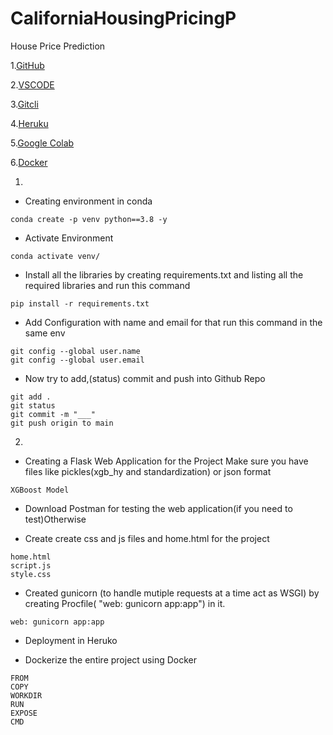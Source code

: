 # CaliforniaHousingPricingP
House Price Prediction

1.[GitHub](http://github.com)

2.[VSCODE](http://code.visualstudio.com)

3.[Gitcli](https://cli.github.com/)

4.[Heruku](https://www.heroku.com/)

5.[Google Colab](https://colab.google/)

6.[Docker](https://www.docker.com/)
 
1)
* Creating environment in conda
```
conda create -p venv python==3.8 -y

```
* Activate Environment
```
conda activate venv/
```
* Install all the libraries by creating requirements.txt and listing all the required libraries and run this command
```
pip install -r requirements.txt
```
* Add Configuration with name and email for that run this command in the same env
```
git config --global user.name
git config --global user.email
```

* Now try to add,(status) commit and push into Github Repo
```
git add .
git status
git commit -m "___"
git push origin to main
```
2)
* Creating a Flask Web Application for the Project
Make sure you have files like pickles(xgb_hy and standardization)
or json format
```
XGBoost Model
```

* Download Postman for testing the web application(if you need to test)Otherwise

* Create create css and js files and home.html for the project
```
home.html
script.js
style.css
```

* Created gunicorn (to handle mutiple requests at a time act as WSGI) by creating Procfile( "web: gunicorn app:app") in it.
```
web: gunicorn app:app
```

* Deployment in Heruko

* Dockerize the entire project using Docker
```
FROM
COPY
WORKDIR
RUN
EXPOSE
CMD
```